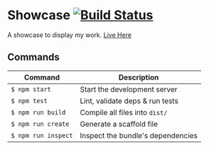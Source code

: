 # Showcase [![Build Status](https://travis-ci.com/M4rk9696/showcase.svg?branch=master)](https://travis-ci.com/M4rk9696/showcase)

A showcase to display my work. [Live Here](https://m4rk9696.github.io/showcase/)

## Commands
Command                | Description                                      |
-----------------------|--------------------------------------------------|
`$ npm start`          | Start the development server
`$ npm test`           | Lint, validate deps & run tests
`$ npm run build`      | Compile all files into `dist/`
`$ npm run create`     | Generate a scaffold file
`$ npm run inspect`    | Inspect the bundle's dependencies